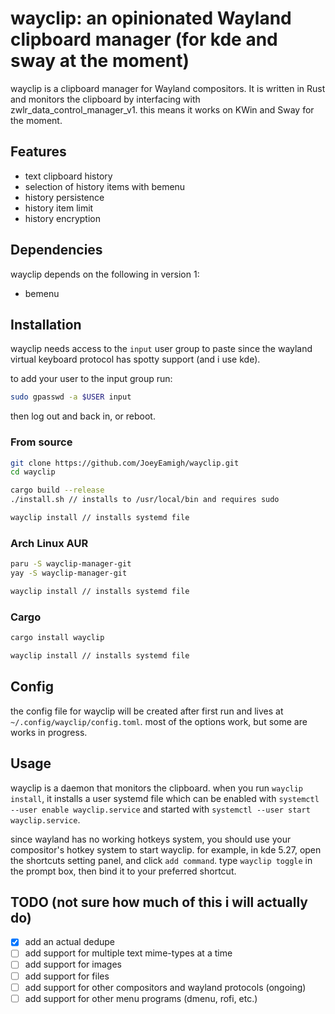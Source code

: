 # wayclip: an opinionated Wayland clipboard manager (for kde and sway at the moment)

wayclip is a clipboard manager for Wayland compositors. It is written in Rust and monitors the clipboard by interfacing with zwlr_data_control_manager_v1. this means it works on KWin and Sway for the moment.

## Features

- text clipboard history
- selection of history items with bemenu
- history persistence
- history item limit
- history encryption

## Dependencies

wayclip depends on the following in version 1:

- bemenu

## Installation

wayclip needs access to the `input` user group to paste since the wayland virtual keyboard protocol has spotty support (and i use kde).

to add your user to the input group run:

```bash
sudo gpasswd -a $USER input
```

then log out and back in, or reboot.

### From source

```bash
git clone https://github.com/JoeyEamigh/wayclip.git
cd wayclip

cargo build --release
./install.sh // installs to /usr/local/bin and requires sudo

wayclip install // installs systemd file
```

### Arch Linux AUR

```bash
paru -S wayclip-manager-git
yay -S wayclip-manager-git

wayclip install // installs systemd file
```

### Cargo

```bash
cargo install wayclip

wayclip install // installs systemd file
```

## Config

the config file for wayclip will be created after first run and lives at `~/.config/wayclip/config.toml`. most of the options work, but some are works in progress.

## Usage

wayclip is a daemon that monitors the clipboard. when you run `wayclip install`, it installs a user systemd file which can be enabled with `systemctl --user enable wayclip.service` and started with `systemctl --user start wayclip.service`.

since wayland has no working hotkeys system, you should use your compositor's hotkey system to start wayclip. for example, in kde 5.27, open the shortcuts setting panel, and click `add command`. type `wayclip toggle` in the prompt box, then bind it to your preferred shortcut.

## TODO (not sure how much of this i will actually do)

- [x] add an actual dedupe
- [ ] add support for multiple text mime-types at a time
- [ ] add support for images
- [ ] add support for files
- [ ] add support for other compositors and wayland protocols (ongoing)
- [ ] add support for other menu programs (dmenu, rofi, etc.)
